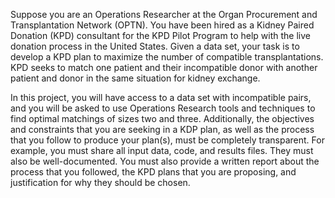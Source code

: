 Suppose you are an Operations Researcher at the Organ Procurement and Transplantation Network (OPTN). You have been hired as a Kidney Paired Donation (KPD) consultant for the KPD Pilot Program to help with the live donation process in the United States. Given a data set, your task is to develop a KPD plan to maximize the number of compatible transplantations. KPD seeks to match one patient and their incompatible donor with another patient and donor in the same situation for kidney exchange. 

In this project, you will have access to a data set with incompatible pairs, and you will be asked to use Operations Research tools and techniques to find optimal matchings of sizes two and three. Additionally, the objectives and constraints that you are seeking in a KDP plan, as well as the process that you follow to produce your plan(s), must be completely transparent. For example, you must share all input data, code, and results files. They must also be well-documented. You must also provide a written report about the process that you followed, the KPD plans that you are proposing, and justification for why they should be chosen. 
